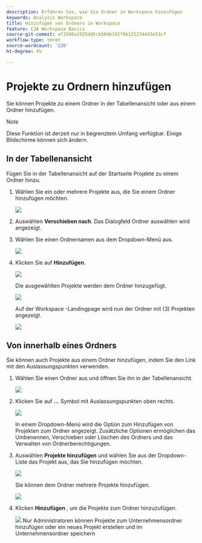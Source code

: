 ```yaml
---
description: Erfahren Sie, wie Sie Ordner in Workspace hinzufügen
keywords: Analysis Workspace
title: Hinzufügen von Ordnern in Workspace
feature: CJA Workspace Basics
source-git-commit: af3580a1925dd5cb504b192f9b125234443e53cf
workflow-type: tm+mt
source-wordcount: '226'
ht-degree: 4%

---
```



# Projekte zu Ordnern hinzufügen

Sie können Projekte zu einem Ordner in der Tabellenansicht oder aus einem Ordner hinzufügen.

>[!NOTE]
>
>Diese Funktion ist derzeit nur in begrenztem Umfang verfügbar. Einige Bildschirme können sich ändern.

## In der Tabellenansicht

Fügen Sie in der Tabellenansicht auf der Startseite Projekte zu einem Ordner hinzu.

1. Wählen Sie ein oder mehrere Projekte aus, die Sie einem Ordner hinzufügen möchten.

   ![](/help/analysis-workspace/build-workspace-project/assets/move-tv-selected.png)

1. Auswählen **Verschieben nach**. Das Dialogfeld Ordner auswählen wird angezeigt.

1. Wählen Sie einen Ordnernamen aus dem Dropdown-Menü aus.

   ![](/help/analysis-workspace/build-workspace-project/assets/move-select-folder.png)

1. Klicken Sie auf **Hinzufügen**.

   ![](/help/analysis-workspace/build-workspace-project/assets/move-add.png)

   Die ausgewählten Projekte werden dem Ordner hinzugefügt.

   ![](/help/analysis-workspace/build-workspace-project/assets/move-projects-added.png)

   Auf der Workspace -Landingpage wird nun der Ordner mit (3) Projekten angezeigt.

   ![](/help/analysis-workspace/build-workspace-project/assets/move-folders-updated.png)

## Von innerhalb eines Ordners

Sie können auch Projekte aus einem Ordner hinzufügen, indem Sie den Link mit den Auslassungspunkten verwenden.

1. Wählen Sie einen Ordner aus und öffnen Sie ihn in der Tabellenansicht.

   ![](/help/analysis-workspace/build-workspace-project/assets/move-open-folder.png)

1. Klicken Sie auf **...** Symbol mit Auslassungspunkten oben rechts.

   ![](/help/analysis-workspace/build-workspace-project/assets/add-projects-elipsis.png)

   In einem Dropdown-Menü wird die Option zum Hinzufügen von Projekten zum Ordner angezeigt. Zusätzliche Optionen ermöglichen das Umbenennen, Verschieben oder Löschen des Ordners und das Verwalten von Ordnerberechtigungen.

1. Auswählen **Projekte hinzufügen** und wählen Sie aus der Dropdown-Liste das Projekt aus, das Sie hinzufügen möchten.

   ![](/help/analysis-workspace/build-workspace-project/assets/select-add-projects.png)

   Sie können dem Ordner mehrere Projekte hinzufügen.

   ![](/help/analysis-workspace/build-workspace-project/assets/move-add-multiple-projects.png)

1. Klicken **Hinzufügen** , um die Projekte zum Ordner hinzuzufügen.

   ![](/help/analysis-workspace/build-workspace-project/assets/move-added-items.png)
Nur Administratoren können Projekte zum Unternehmensordner hinzufügen oder ein neues Projekt erstellen und im Unternehmensordner speichern

